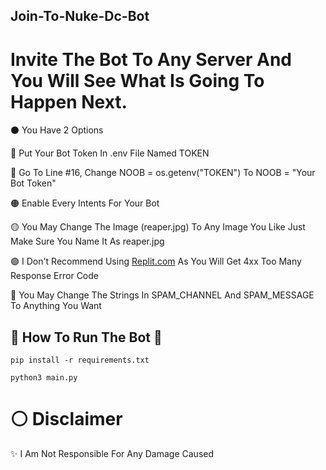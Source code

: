 ## Join-To-Nuke-Dc-Bot
# Invite The Bot To Any Server And You Will See What Is Going To Happen Next.

⚫ You Have 2 Options

🔴 Put Your Bot Token In .env File Named TOKEN

🔴 Go To Line #16, Change NOOB = os.getenv("TOKEN") To NOOB = "Your Bot Token"

🟠 Enable Every Intents For Your Bot

🟡 You May Change The Image (reaper.jpg) To Any Image You Like Just Make Sure You Name It As reaper.jpg

🟢 I Don't Recommend Using [Replit.com](https://replit.com) As You Will Get 4xx Too Many Response Error Code

🔵 You May Change The Strings In SPAM_CHANNEL And SPAM_MESSAGE To Anything You Want

## 🔻 How To Run The Bot 🔻

```pip install -r requirements.txt```

```python3 main.py```

# ⚪ Disclaimer

✨ I Am Not Responsible For Any Damage Caused
